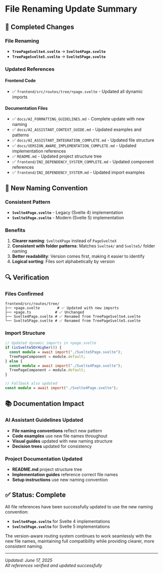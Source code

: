 # File Renaming Update Summary

## 🔄 Completed Changes

### **File Renaming**

- **`TreePageSvelte4.svelte`** → **`Svelte4Page.svelte`**
- **`TreePageSvelte5.svelte`** → **`Svelte5Page.svelte`**

### **Updated References**

#### **Frontend Code**

- ✅ `frontend/src/routes/tree/+page.svelte` - Updated all dynamic imports

#### **Documentation Files**

- ✅ `docs/AI_FORMATTING_GUIDELINES.md` - Complete update with new naming
- ✅ `docs/AI_ASSISTANT_CONTEXT_GUIDE.md` - Updated examples and patterns
- ✅ `docs/AI_ASSISTANT_INTEGRATION_COMPLETE.md` - Updated file structure
- ✅ `docs/VERSION_AWARE_IMPLEMENTATION_COMPLETE.md` - Updated implementation references
- ✅ `README.md` - Updated project structure tree
- ✅ `frontend/INI_DEPENDENCY_SYSTEM_COMPLETE.md` - Updated component references
- ✅ `frontend/INI_DEPENDENCY_SYSTEM.md` - Updated import examples

## 🎯 New Naming Convention

### **Consistent Pattern**

- **`Svelte4Page.svelte`** - Legacy (Svelte 4) implementation
- **`Svelte5Page.svelte`** - Modern (Svelte 5) implementation

### **Benefits**

1. **Clearer naming**: `SvelteXPage` instead of `PageSvelteX`
2. **Consistent with folder patterns**: Matches `Svelte4/` and `Svelte5/` folder naming
3. **Better readability**: Version comes first, making it easier to identify
4. **Logical sorting**: Files sort alphabetically by version

## 🔍 Verification

### **Files Confirmed**

```
frontend/src/routes/tree/
├── +page.svelte        # ✅ Updated with new imports
├── +page.ts           # ✅ Unchanged
├── Svelte4Page.svelte # ✅ Renamed from TreePageSvelte4.svelte
└── Svelte5Page.svelte # ✅ Renamed from TreePageSvelte5.svelte
```

### **Import Structure**

```typescript
// Updated dynamic imports in +page.svelte
if (isSvelte5OrHigher()) {
  const module = await import("./Svelte5Page.svelte");
  TreePageComponent = module.default;
} else {
  const module = await import("./Svelte4Page.svelte");
  TreePageComponent = module.default;
}

// Fallback also updated
const module = await import("./Svelte4Page.svelte");
```

## 📚 Documentation Impact

### **AI Assistant Guidelines Updated**

- **File naming conventions** reflect new pattern
- **Code examples** use new file names throughout
- **Visual guides** updated with new naming structure
- **Decision trees** updated for consistency

### **Project Documentation Updated**

- **README.md** project structure tree
- **Implementation guides** reference correct file names
- **Setup instructions** use new naming convention

## ✅ Status: Complete

All file references have been successfully updated to use the new naming convention:

- **`Svelte4Page.svelte`** for Svelte 4 implementations
- **`Svelte5Page.svelte`** for Svelte 5 implementations

The version-aware routing system continues to work seamlessly with the new file names, maintaining full compatibility while providing clearer, more consistent naming.

---

_Updated: June 17, 2025_  
_All references verified and updated successfully_
